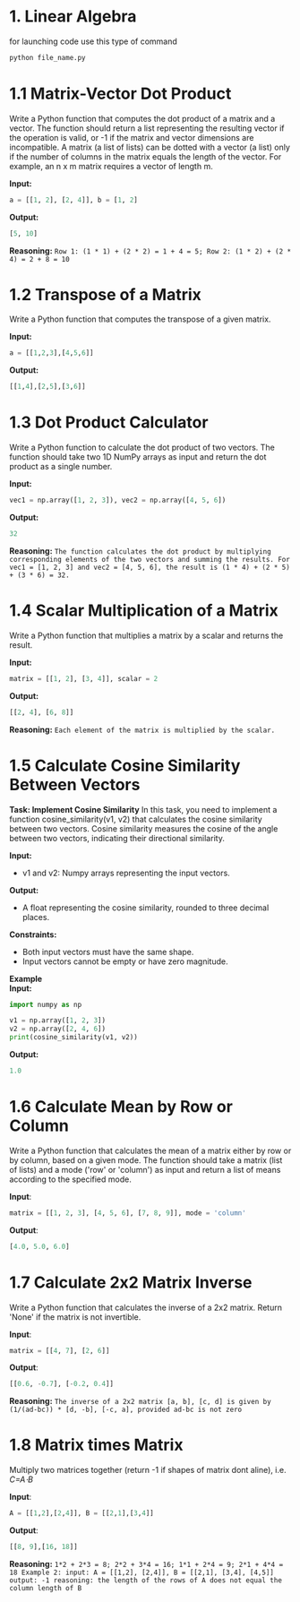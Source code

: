 # 1. Linear Algebra

for launching code use this type of command
```bash
python file_name.py
```

# 1.1 Matrix-Vector Dot Product
Write a Python function that computes the dot product of a matrix and a vector. The function should return a list representing the resulting vector if the operation is valid, or -1 if the matrix and vector dimensions are incompatible. A matrix (a list of lists) can be dotted with a vector (a list) only if the number of columns in the matrix equals the length of the vector. For example, an n x m matrix requires a vector of length m.

**Input:**
```python
a = [[1, 2], [2, 4]], b = [1, 2]
```

**Output:**
```python
[5, 10]
```

**Reasoning:**
```Row 1: (1 * 1) + (2 * 2) = 1 + 4 = 5; Row 2: (1 * 2) + (2 * 4) = 2 + 8 = 10```

# 1.2 Transpose of a Matrix
Write a Python function that computes the transpose of a given matrix.

**Input:**
```python
a = [[1,2,3],[4,5,6]]
```

**Output:**
```python
[[1,4],[2,5],[3,6]]
```

# 1.3 Dot Product Calculator
Write a Python function to calculate the dot product of two vectors. The function should take two 1D NumPy arrays as input and return the dot product as a single number.

**Input:**
```python
vec1 = np.array([1, 2, 3]), vec2 = np.array([4, 5, 6])
```

**Output:**
```python
32
```

**Reasoning:**
```The function calculates the dot product by multiplying corresponding elements of the two vectors and summing the results. For vec1 = [1, 2, 3] and vec2 = [4, 5, 6], the result is (1 * 4) + (2 * 5) + (3 * 6) = 32.```

# 1.4 Scalar Multiplication of a Matrix
Write a Python function that multiplies a matrix by a scalar and returns the result.

**Input:**
```python
matrix = [[1, 2], [3, 4]], scalar = 2
```

**Output:**
```python
[[2, 4], [6, 8]]
```

**Reasoning:**
```Each element of the matrix is multiplied by the scalar.```

# 1.5 Calculate Cosine Similarity Between Vectors
**Task: Implement Cosine Similarity**
In this task, you need to implement a function cosine_similarity(v1, v2) that calculates the cosine similarity between two vectors. Cosine similarity measures the cosine of the angle between two vectors, indicating their directional similarity.

**Input:**
- v1 and v2: Numpy arrays representing the input vectors.

**Output:**
- A float representing the cosine similarity, rounded to three decimal places.

**Constraints:**
- Both input vectors must have the same shape.
- Input vectors cannot be empty or have zero magnitude.

**Example**\
**Input:**
```python
import numpy as np

v1 = np.array([1, 2, 3])
v2 = np.array([2, 4, 6])
print(cosine_similarity(v1, v2))
```

**Output:**
```python
1.0
```


# 1.6 Calculate Mean by Row or Column
Write a Python function that calculates the mean of a matrix either by row or by column, based on a given mode. The function should take a matrix (list of lists) and a mode ('row' or 'column') as input and return a list of means according to the specified mode.

**Input**:
```python
matrix = [[1, 2, 3], [4, 5, 6], [7, 8, 9]], mode = 'column'
```

**Output**:
```python
[4.0, 5.0, 6.0]
```

# 1.7 Calculate 2x2 Matrix Inverse
Write a Python function that calculates the inverse of a 2x2 matrix. Return 'None' if the matrix is not invertible.

**Input**:
```python
matrix = [[4, 7], [2, 6]]
```

**Output**:
```python
[[0.6, -0.7], [-0.2, 0.4]]
```

**Reasoning:**
```The inverse of a 2x2 matrix [a, b], [c, d] is given by (1/(ad-bc)) * [d, -b], [-c, a], provided ad-bc is not zero```

# 1.8 Matrix times Matrix
Multiply two matrices together (return -1 if shapes of matrix dont aline), i.e. *C=A⋅B*

**Input**:
```python
A = [[1,2],[2,4]], B = [[2,1],[3,4]]
```

**Output**:
```python
[[8, 9],[16, 18]]
```

**Reasoning:**
```1*2 + 2*3 = 8; 2*2 + 3*4 = 16; 1*1 + 2*4 = 9; 2*1 + 4*4 = 18 Example 2: input: A = [[1,2], [2,4]], B = [[2,1], [3,4], [4,5]] output: -1 reasoning: the length of the rows of A does not equal the column length of B``` 
